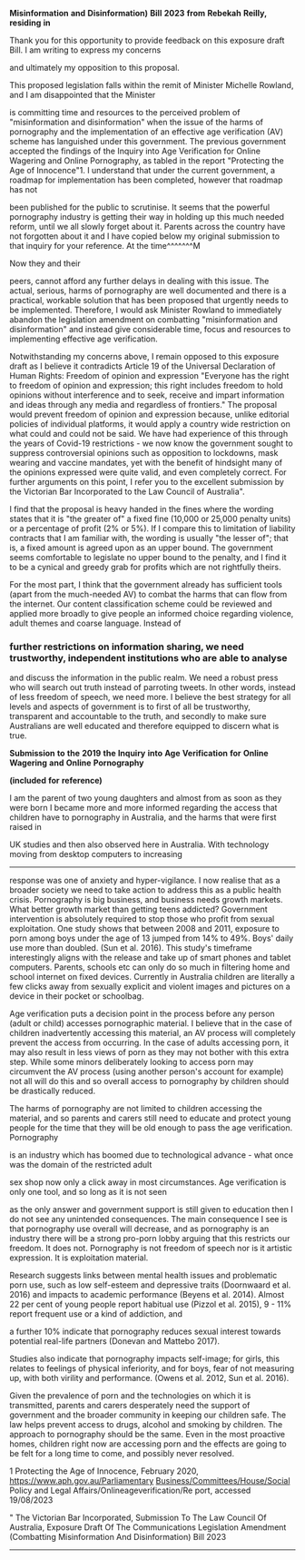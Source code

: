 **Misinformation** **and** **Disinformation)** **Bill** **2023** **from** **Rebekah** **Reilly,** **residing** **in**

Thank you for this opportunity to provide feedback on this exposure draft Bill. I am writing to express my concerns

and ultimately my opposition to this proposal.

This proposed legislation falls within the remit of Minister Michelle Rowland, and I am disappointed that the Minister

is committing time and resources to the perceived problem of "misinformation and disinformation" when the issue
of the harms of pornography and the implementation of an effective age verification (AV) scheme has languished
under this government. The previous government accepted the findings of the Inquiry into Age Verification for Online
Wagering and Online Pornography, as tabled in the report "Protecting the Age of Innocence"1. I understand that
under the current government, a roadmap for implementation has been completed, however that roadmap has not

been published for the public to scrutinise. It seems that the powerful pornography industry is getting their way in
holding up this much needed reform, until we all slowly forget about it. Parents across the country have not forgotten
about it and I have copied below my original submission to that inquiry for your reference. At the time^^^^^^^M

Now they and their

peers, cannot afford any further delays in dealing with this issue. The actual, serious, harms of pornography are well
documented and there is a practical, workable solution that has been proposed that urgently needs to be
implemented. Therefore, I would ask Minister Rowland to immediately abandon the legislation amendment on
combatting "misinformation and disinformation" and instead give considerable time, focus and resources to
implementing effective age verification.

Notwithstanding my concerns above, I remain opposed to this exposure draft as I believe it contradicts Article 19 of
the Universal Declaration of Human Rights: Freedom of opinion and expression "Everyone has the right to freedom
of opinion and expression; this right includes freedom to hold opinions without interference and to seek, receive and
impart information and ideas through any media and regardless of frontiers." The proposal would prevent freedom of
opinion and expression because, unlike editorial policies of individual platforms, it would apply a country wide
restriction on what could and could not be said. We have had experience of this through the years of Covid-19
restrictions     - we now know the government sought to suppress controversial opinions such as opposition to
lockdowns, mask wearing and vaccine mandates, yet with the benefit of hindsight many of the opinions expressed
were quite valid, and even completely correct. For further arguments on this point, I refer you to the excellent
submission by the Victorian Bar Incorporated to the Law Council of Australia".

I find that the proposal is heavy handed in the fines where the wording states that it is "the greater of" a fixed fine
(10,000 or 25,000 penalty units) or a percentage of profit (2% or 5%). If I compare this to limitation of liability
contracts that I am familiar with, the wording is usually "the lesser of"; that is, a fixed amount is agreed upon as an
upper bound. The government seems comfortable to legislate no upper bound to the penalty, and I find it to be a
cynical and greedy grab for profits which are not rightfully theirs.

For the most part, I think that the government already has sufficient tools (apart from the much-needed AV) to
combat the harms that can flow from the internet. Our content classification scheme could be reviewed and applied
more broadly to give people an informed choice regarding violence, adult themes and coarse language. Instead of
### further restrictions on information sharing, we need trustworthy, independent institutions who are able to analyse
and discuss the information in the public realm. We need a robust press who will search out truth instead of
parroting tweets. In other words, instead of less freedom of speech, we need more. I believe the best strategy for all
levels and aspects of government is to first of all be trustworthy, transparent and accountable to the truth, and
secondly to make sure Australians are well educated and therefore equipped to discern what is true.

**Submission** **to** **the** **2019** **the** **Inquiry** **into** **Age** **Verification** **for** **Online** **Wagering** **and** **Online** **Pornography**

**(included** **for** **reference)**

I am the parent of two young daughters and almost from as soon as they were born I became more and more
informed regarding the access that children have to pornography in Australia, and the harms that were first raised in

UK studies and then also observed here in Australia. With technology moving from desktop computers to increasing


-----

response was one of anxiety and hyper-vigilance. I now realise that as a broader society we need to take action to
address this as a public health crisis. Pornography is big business, and business needs growth markets. What better
growth market than getting teens addicted? Government intervention is absolutely required to stop those who profit
from sexual exploitation. One study shows that between 2008 and 2011, exposure to porn among boys under the age
of 13 jumped from 14% to 49%. Boys' daily use more than doubled. (Sun et al. 2016). This study's timeframe
interestingly aligns with the release and take up of smart phones and tablet computers. Parents, schools etc can only
do so much in filtering home and school internet on fixed devices. Currently in Australia children are literally a few
clicks away from sexually explicit and violent images and pictures on a device in their pocket or schoolbag.

Age verification puts a decision point in the process before any person (adult or child) accesses pornographic
material. I believe that in the case of children inadvertently accessing this material, an AV process will completely
prevent the access from occurring. In the case of adults accessing porn, it may also result in less views of porn as they
may not bother with this extra step. While some minors deliberately looking to access porn may circumvent the AV
process (using another person's account for example) not all will do this and so overall access to pornography by
children should be drastically reduced.

The harms of pornography are not limited to children accessing the material, and so parents and carers still need to
educate and protect young people for the time that they will be old enough to pass the age verification. Pornography

is an industry which has boomed due to technological advance       - what once was the domain of the restricted adult

sex shop now only a click away in most circumstances. Age verification is only one tool, and so long as it is not seen

as the only answer and government support is still given to education then I do not see any unintended
consequences. The main consequence I see is that pornography use overall will decrease, and as pornography is an
industry there will be a strong pro-porn lobby arguing that this restricts our freedom. It does not. Pornography is not
freedom of speech nor is it artistic expression. It is exploitation material.

Research suggests links between mental health issues and problematic porn use, such as low self-esteem and
depressive traits (Doornwaard et al. 2016) and impacts to academic performance (Beyens et al. 2014). Almost 22 per
cent of young people report habitual use (Pizzol et al. 2015), 9     - 11% report frequent use or a kind of addiction, and

a further 10% indicate that pornography reduces sexual interest towards potential real-life partners (Donevan and
Mattebo 2017).

Studies also indicate that pornography impacts self-image; for girls, this relates to feelings of physical inferiority, and
for boys, fear of not measuring up, with both virility and performance. (Owens et al. 2012, Sun et al. 2016).

Given the prevalence of porn and the technologies on which it is transmitted, parents and carers desperately need
the support of government and the broader community in keeping our children safe. The law helps prevent access to
drugs, alcohol and smoking by children. The approach to pornography should be the same. Even in the most
proactive homes, children right now are accessing porn and the effects are going to be felt for a long time to come,
and possibly never resolved.

1 Protecting the Age of Innocence, February 2020,
https://www.aph.gov.au/Parliamentary [Business/Committees/House/Social](https://www.aph.gov.au/Parliamentary_Business/Committees/House/Social_Policy_and_Legal_Affairs/Onlineageverification/Re) Policy and Legal Affairs/Onlineageverification/Re
port, accessed 19/08/2023

" The Victorian Bar Incorporated, Submission To The Law Council Of Australia, Exposure Draft Of The
Communications Legislation Amendment (Combatting Misinformation And Disinformation) Bill 2023


-----

